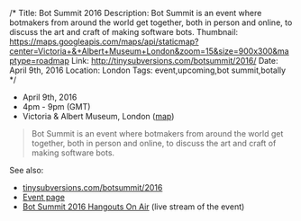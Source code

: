 /*
Title: Bot Summit 2016
Description: Bot Summit is an event where botmakers from around the world get together, both in person and online, to discuss the art and craft of making software bots.
Thumbnail: https://maps.googleapis.com/maps/api/staticmap?center=Victoria+&+Albert+Museum+London&zoom=15&size=900x300&maptype=roadmap
Link: http://tinysubversions.com/botsummit/2016/
Date: April 9th, 2016
Location: London
Tags: event,upcoming,bot summit,botally
*/

- April 9th, 2016
- 4pm - 9pm (GMT)
- Victoria & Albert Museum, London ([map](https://www.google.com/maps/dir/Current+Location/Victoria+&+Albert+Museum+London))

> Bot Summit is an event where botmakers from around the world get together, both in person and online, to discuss the art and craft of making software bots.

See also:

- [tinysubversions.com/botsummit/2016](http://tinysubversions.com/botsummit/2016/)
- [Event page](https://shop.vam.ac.uk/whatson/index/view/id/1980/event/Bot-Summit-2016/dt/2016-04-09/eType/1/free/2)
- [Bot Summit 2016 Hangouts On Air](https://plus.google.com/events/c2nqo1p9t4fmgnm80vc5kv4c49c) (live stream of the event)
